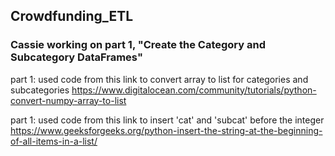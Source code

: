## Crowdfunding_ETL

### Cassie working on part 1, "Create the Category and Subcategory DataFrames"

part 1: used code from this link to convert array to list for categories and subcategories
https://www.digitalocean.com/community/tutorials/python-convert-numpy-array-to-list

part 1: used code from this link to insert 'cat' and 'subcat' before the integer
https://www.geeksforgeeks.org/python-insert-the-string-at-the-beginning-of-all-items-in-a-list/